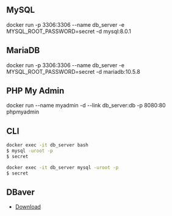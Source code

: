 ## MySQL
docker run -p 3306:3306 --name db_server -e MYSQL_ROOT_PASSWORD=secret -d mysql:8.0.1
## MariaDB
docker run -p 3306:3306 --name db_server -e MYSQL_ROOT_PASSWORD=secret -d mariadb:10.5.8

## PHP My Admin
docker run --name myadmin -d --link db_server:db -p 8080:80 phpmyadmin

## CLI
```bash
docker exec -it db_server bash
$ mysql -uroot -p
$ secret
```


```bash
docker exec -it db_server mysql -uroot -p
$ secret
```


## DBaver
- [Download](https://dbeaver.io/)
